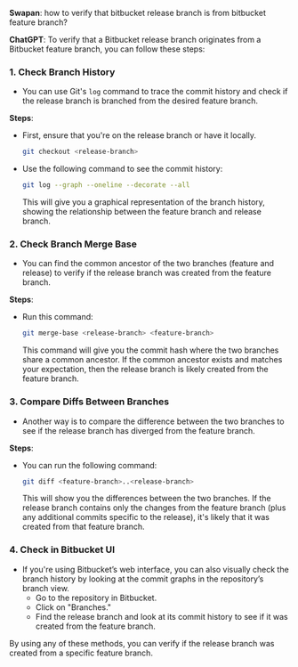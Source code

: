 **Swapan**: how to verify that bitbucket release branch is from bitbucket feature branch?

**ChatGPT**: To verify that a Bitbucket release branch originates from a Bitbucket feature branch, you can follow these steps:

### 1. **Check Branch History**
   - You can use Git's `log` command to trace the commit history and check if the release branch is branched from the desired feature branch.

   **Steps**:
   - First, ensure that you're on the release branch or have it locally.

     ```bash
     git checkout <release-branch>
     ```

   - Use the following command to see the commit history:
   
     ```bash
     git log --graph --oneline --decorate --all
     ```

     This will give you a graphical representation of the branch history, showing the relationship between the feature branch and release branch.

### 2. **Check Branch Merge Base**
   - You can find the common ancestor of the two branches (feature and release) to verify if the release branch was created from the feature branch.

   **Steps**:
   - Run this command:

     ```bash
     git merge-base <release-branch> <feature-branch>
     ```

     This command will give you the commit hash where the two branches share a common ancestor. If the common ancestor exists and matches your expectation, then the release branch is likely created from the feature branch.

### 3. **Compare Diffs Between Branches**
   - Another way is to compare the difference between the two branches to see if the release branch has diverged from the feature branch.

   **Steps**:
   - You can run the following command:

     ```bash
     git diff <feature-branch>..<release-branch>
     ```

     This will show you the differences between the two branches. If the release branch contains only the changes from the feature branch (plus any additional commits specific to the release), it's likely that it was created from that feature branch.

### 4. **Check in Bitbucket UI**
   - If you're using Bitbucket’s web interface, you can also visually check the branch history by looking at the commit graphs in the repository’s branch view.
     - Go to the repository in Bitbucket.
     - Click on "Branches."
     - Find the release branch and look at its commit history to see if it was created from the feature branch.

By using any of these methods, you can verify if the release branch was created from a specific feature branch.

